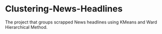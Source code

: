 # Clustering-News-Headlines
The project that groups scrapped News headlines using KMeans and Ward Hierarchical Method.
